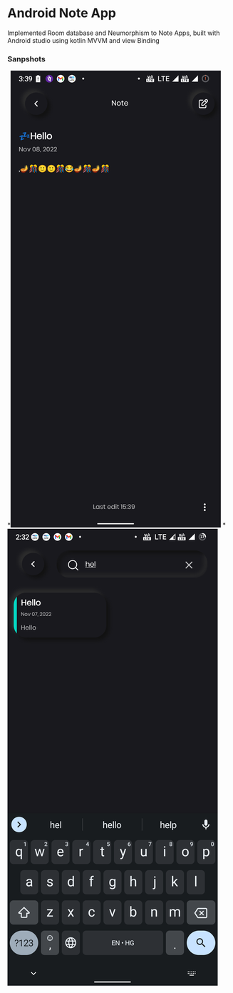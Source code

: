 # Android Note App

Implemented Room database and Neumorphism to Note Apps, built with Android studio using kotlin MVVM and view Binding

### Sanpshots
*![s1](./screenshot/s1.png)
*![s2](./screenshot/s5.png)
